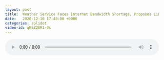 ```yaml
---
layout: post
title:  Weather Service Faces Internet Bandwidth Shortage, Proposes Limiting Key Data
date:   2020-12-10 17:40:00 +0000
categories: solidot
video-id: qKSZ2UR1-0s
---
```


<audio src="/assets/76a85998fe774c238575caa43ca295d4.mp3" style="width: 100%;" controls></audio>

